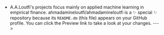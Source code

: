 - A.A.Loutfi's projects focus mainly on applied machine learning in empirical finance.
ahmadamineloutfi/ahmadamineloutfi is a ✨ special ✨ repository because its `README.dm` (this file) appears on your GitHub profile.
You can click the Preview link to take a look at your changes.
--->

